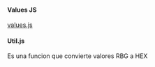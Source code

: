 #### Values JS

[values.js](https://github.com/noeldelgado/values.js)


#### Util.js
Es una funcion que convierte valores RBG a HEX